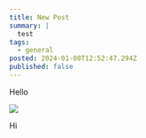 ```yaml
---
title: New Post
summary: |
  test
tags:
  - general
posted: 2024-01-08T12:52:47.294Z
published: false
---
```


Hello

![](/blog-media/test.jpeg)

Hi
